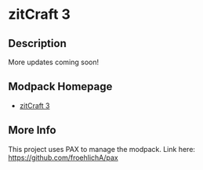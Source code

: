 # zitCraft 3

## Description
More updates coming soon!

## Modpack Homepage
- [zitCraft 3](https://legacy.curseforge.com/minecraft/modpacks/zitcraft-3)

## More Info

This project uses PAX to manage the modpack. Link here: https://github.com/froehlichA/pax
